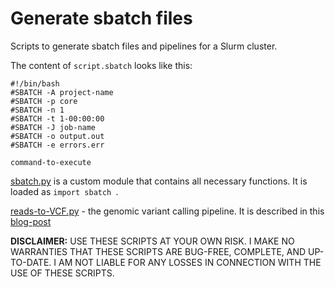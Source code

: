 #  Generate sbatch files

Scripts to generate sbatch files and pipelines for a Slurm cluster.

The content of `script.sbatch` looks like this:
```
#!/bin/bash
#SBATCH -A project-name
#SBATCH -p core
#SBATCH -n 1
#SBATCH -t 1-00:00:00
#SBATCH -J job-name
#SBATCH -o output.out
#SBATCH -e errors.err

command-to-execute
```

[sbatch.py](sbatch.py) is a custom module that contains all necessary functions. It is loaded as `import sbatch `.

[reads-to-VCF.py](reads-to-VCF.py) - the genomic variant calling pipeline. It is described in this [blog-post](http://evodify.com/genomic-variant-calling-pipeline/)

**DISCLAIMER:** USE THESE SCRIPTS AT YOUR OWN RISK. I MAKE NO WARRANTIES THAT THESE SCRIPTS ARE BUG-FREE, COMPLETE, AND UP-TO-DATE. I AM NOT LIABLE FOR ANY LOSSES IN CONNECTION WITH THE USE OF THESE SCRIPTS.
